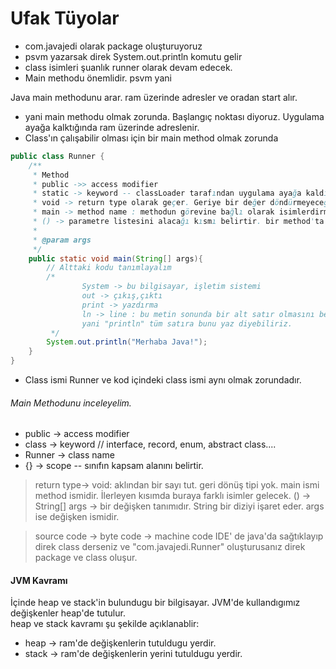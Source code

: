 # Ufak Tüyolar
 * com.javajedi olarak package oluşturuyoruz
 * psvm yazarsak direk System.out.println komutu gelir
 *  class isimleri şuanlık runner olarak devam edecek. 
 * Main methodu önemlidir. psvm yani


Java main methodunu arar. ram üzerinde adresler ve oradan start alır.
 * yani main methodu olmak zorunda. Başlangıç noktası diyoruz. Uygulama ayağa
kalktığında ram üzerinde adreslenir.
 * Class'ın çalışabilir olması için bir main method olmak zorunda

```java
public class Runner {
    /**
     * Method
     * public ->> access modifier
     * static -> keyword -- classLoader tarafından uygulama ayağa kaldırılırken adreslenmesini ve adresin sabit kalmasını sağlar
     * void -> return type olarak geçer. Geriye bir değer döndürmeyeceğini belirtir.
     * main -> method name : methodun görevine bağlı olarak isimlerdirme yapılan kısım.
     * () -> parametre listesini alacağı kısmı belirtir. bir method'ta parametre alınmayacak ise boş bırakılır
     *
     * @param args
     */
    public static void main(String[] args){
        // Alttaki kodu tanımlayalım
        /*
                System -> bu bilgisayar, işletim sistemi
                out -> çıkış,çıktı
                print -> yazdırma
                ln -> line : bu metin sonunda bir alt satır olmasını belirtir
                yani "println" tüm satıra bunu yaz diyebiliriz.
         */
        System.out.println("Merhaba Java!");
    }
}
```
* Class ismi Runner ve kod içindeki class ismi aynı olmak zorundadır.

###### Main Methodunu inceleyelim.
* public -> access modifier
* class -> keyword // interface, record, enum, abstract class.... 
* Runner -> class name
*  {} -> scope -- sınıfın kapsam alanını belirtir.

> return type-> void: aklından bir sayı tut. geri dönüş tipi yok. 
> main ismi method ismidir. İlerleyen kısımda buraya farklı isimler gelecek.
> () -> String[] args -> bir değişken tanımıdır. String bir diziyi işaret eder. args ise değişken ismidir.

> source code -> byte code -> machine code
> IDE' de java'da sağtıklayıp direk class derseniz ve "com.javajedi.Runner" oluşturusanız direk package ve class oluşur.


#### JVM Kavramı
İçinde heap ve stack'in bulundugu bir bilgisayar. JVM'de kullandıgımız değişkenler heap'de tutulur.  
heap ve stack kavramı şu şekilde açıklanablir:
* heap -> ram'de değişkenlerin tutuldugu yerdir.
* stack -> ram'de değişkenlerin yerini tutuldugu yerdir.